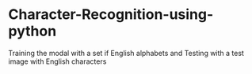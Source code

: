 # Character-Recognition-using-python
Training the modal with a set if English alphabets and Testing with a  test image with English characters
